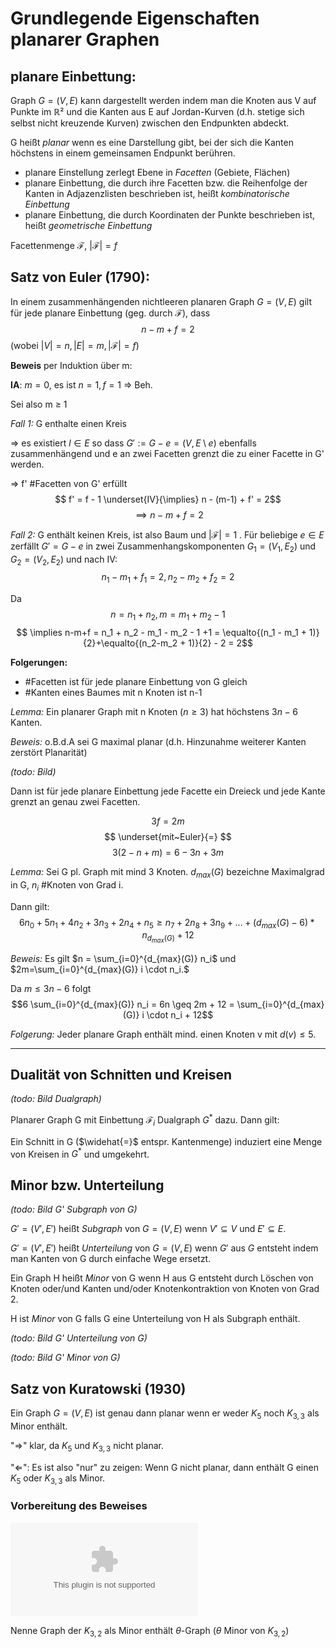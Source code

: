 # Grundlegende Eigenschaften planarer Graphen

## planare Einbettung:
Graph $G = (V,E)$ kann dargestellt werden indem man die Knoten aus V auf Punkte im $ℝ²$ und die Kanten aus E auf Jordan-Kurven (d.h. stetige sich selbst nicht kreuzende Kurven) zwischen den Endpunkten abdeckt.

G heißt _planar_ wenn es eine Darstellung gibt, bei der sich die Kanten höchstens in einem gemeinsamen Endpunkt berühren.

- planare Einstellung zerlegt Ebene in _Facetten_ (Gebiete, Flächen)
- planare Einbettung, die durch ihre Facetten bzw. die Reihenfolge der Kanten in Adjazenzlisten beschrieben ist, heißt _kombinatorische Einbettung_
- planare Einbettung, die durch Koordinaten der Punkte beschrieben ist, heißt _geometrische Einbettung_

Facettenmenge $\mathcal{F}$, $|\mathcal{F}| = f$

## Satz von Euler (1790):

In einem zusammenhängenden nichtleeren planaren Graph $G=(V,E)$ gilt für jede planare Einbettung (geg. durch $\mathcal{F}$), dass $$n-m+f=2$$ (wobei $|V|=n, |E|=m, |\mathcal{F}| = f$)

__Beweis__ per Induktion über m:

__IA__: $m=0$, es ist $n=1, f=1$ ⇒ Beh.

Sei also m ≥ 1

_Fall 1:_ G enthalte einen Kreis

⇒ es existiert $l \in E$ so dass $G':= G - e = (V, E \setminus e)$ ebenfalls zusammenhängend und e an zwei Facetten grenzt die zu einer Facette in G' werden.

⇒ f' #Facetten von G' erfüllt $$ f' = f - 1 \underset{IV}{\implies} n - (m-1) + f' = 2$$ $$\implies n-m+f = 2 $$

_Fall 2:_ G enthält keinen Kreis, ist also Baum und $|\mathcal{F}| = 1$ . Für beliebige $e \in E$ zerfällt $G' = G - e$ in zwei Zusammenhangskomponenten $G_1 = (V_1, E_2)$ und $G_2 = (V_2, E_2)$ und nach IV: $$n_1 - m_1 + f_1 = 2, n_2 - m_2 + f_2 = 2$$

Da $$ n=n_1 + n_2, m=m_1 + m_2 - 1 $$$$ \implies n-m+f = n_1 + n_2 - m_1 - m_2 - 1 +1 = \equalto{(n_1 - m_1 + 1)}{2}+\equalto{(n_2-m_2 + 1)}{2} - 2 = 2$$

__Folgerungen:__

- \#Facetten ist für jede planare Einbettung von G gleich
- \#Kanten eines Baumes mit n Knoten ist n-1

_Lemma:_ Ein planarer Graph mit n Knoten ($n \geq 3$) hat höchstens $3n - 6$ Kanten.

_Beweis:_ o.B.d.A sei G maximal planar (d.h. Hinzunahme weiterer Kanten zerstört Planarität)

*(todo: Bild)*

Dann ist für jede planare Einbettung jede Facette ein Dreieck und jede Kante grenzt an genau zwei Facetten.

$$ 3 f = 2 m $$
$$ \underset{mit~Euler}{=} $$
$$ 3 (2-n+m) = 6-3n+3m $$

_Lemma:_ Sei G pl. Graph mit mind 3 Knoten. $d_{max}(G)$ bezeichne Maximalgrad in G, $n_i$ \#Knoten von Grad i.

Dann gilt: $$6n_0 + 5n_1 + 4n_2 + 3n_3 + 2n_4 + n_5 \geq n_7 + 2n_8 + 3n_9 + \dots + (d_{max}(G) - 6) * n_{d_{max}(G)} + 12$$

_Beweis:_ Es gilt $n = \sum_{i=0}^{d_{max}(G)} n_i$ und $2m=\sum_{i=0}^{d_{max}(G)} i \cdot n_i.$

Da $m \leq 3n - 6$ folgt $$6 \sum_{i=0}^{d_{max}(G)}  n_i = 6n \geq 2m + 12 = \sum_{i=0}^{d_{max}(G)} i \cdot n_i + 12$$

_Folgerung:_ Jeder planare Graph enthält mind. einen Knoten v mit $d(v) \leq 5$.

---

## Dualität von Schnitten und Kreisen

*(todo: Bild Dualgraph)*

Planarer Graph G mit Einbettung $\mathcal{F}_i$ Dualgraph $G^*$ dazu. Dann gilt:

Ein Schnitt  in G ($\widehat{=}$ entspr. Kantenmenge) induziert eine Menge von Kreisen in $G^*$ und umgekehrt.

## Minor bzw. Unterteilung

*(todo: Bild G' Subgraph von G)*

$G' = (V', E')$ heißt _Subgraph_ von $G=(V,E)$ wenn $V'\subseteq V$ und $E' \subseteq E$.

$G'=(V',E')$ heißt _Unterteilung_ von $G=(V,E)$ wenn $G'$ aus $G$ entsteht indem man Kanten von G durch einfache Wege ersetzt.

Ein Graph H heißt _Minor_ von G wenn H aus G entsteht durch Löschen von Knoten oder/und Kanten und/oder Knotenkontraktion von Knoten von Grad 2.

H ist _Minor_ von G falls G eine Unterteilung von H als Subgraph enthält.

*(todo: Bild G' Unterteilung von G)*

*(todo: Bild G' Minor von G)*

## Satz von Kuratowski (1930)

Ein Graph $G=(V,E)$ ist genau dann planar wenn er weder $K_5$ noch $K_{3,3}$ als Minor enthält.

"⇒" klar, da $K_5$ und $K_{3,3}$ nicht planar.

"⇐": Es ist also "nur" zu zeigen: Wenn G nicht planar, dann enthält G einen $K_5$ oder $K_{3,3}$ als Minor.

### Vorbereitung des Beweises

![$K_{3,2}$](graphs/k23.dot)

Nenne Graph der $K_{3,2}$ als Minor enthält $θ$-Graph ($θ$ Minor von $K_{3,2}$)
